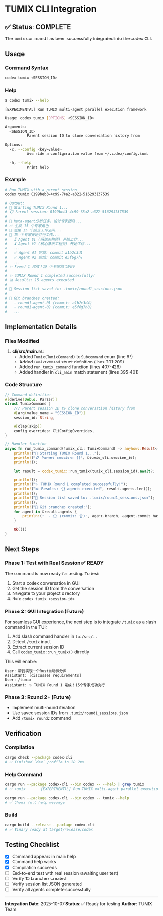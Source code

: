 # TUMIX CLI Integration

## ✅ Status: COMPLETE

The `tumix` command has been successfully integrated into the codex CLI.

## Usage

### Command Syntax

```bash
codex tumix <SESSION_ID>
```

### Help

```bash
$ codex tumix --help

[EXPERIMENTAL] Run TUMIX multi-agent parallel execution framework

Usage: codex tumix [OPTIONS] <SESSION_ID>

Arguments:
  <SESSION_ID>
          Parent session ID to clone conversation history from

Options:
  -c, --config <key=value>
          Override a configuration value from ~/.codex/config.toml

  -h, --help
          Print help
```

### Example

```bash
# Run TUMIX with a parent session
codex tumix 0199beb3-4c99-78a2-a322-516293137539

# Output:
# 🚀 Starting TUMIX Round 1...
# 📋 Parent session: 0199beb3-4c99-78a2-a322-516293137539
#
# 🧠 Meta-agent分析任务，设计专家团队...
# ✅ 生成 15 个专家角色
# 📁 创建 15 个独立工作空间...
# 🚀 15 个专家开始并行工作...
#   ⏳ Agent 01 (系统架构师) 开始工作...
#   ⏳ Agent 02 (核心算法工程师) 开始工作...
#   ...
#   ✅ Agent 01 完成: commit a1b2c3d4
#   ✅ Agent 02 完成: commit e5f6g7h8
#   ...
# ✨ Round 1 完成！15 个专家成功执行
#
# ✨ TUMIX Round 1 completed successfully!
# 📊 Results: 15 agents executed
#
# 📁 Session list saved to: .tumix/round1_sessions.json
#
# 🌳 Git branches created:
#   - round1-agent-01 (commit: a1b2c3d4)
#   - round1-agent-02 (commit: e5f6g7h8)
#   ...
```

## Implementation Details

### Files Modified

1. **cli/src/main.rs**:
   - Added `Tumix(TumixCommand)` to `Subcommand` enum (line 97)
   - Added `TumixCommand` struct definition (lines 201-209)
   - Added `run_tumix_command` function (lines 407-426)
   - Added handler in `cli_main` match statement (lines 395-401)

### Code Structure

```rust
// Command definition
#[derive(Debug, Parser)]
struct TumixCommand {
    /// Parent session ID to clone conversation history from
    #[arg(value_name = "SESSION_ID")]
    session_id: String,

    #[clap(skip)]
    config_overrides: CliConfigOverrides,
}

// Handler function
async fn run_tumix_command(tumix_cli: TumixCommand) -> anyhow::Result<()> {
    println!("🚀 Starting TUMIX Round 1...");
    println!("📋 Parent session: {}", &tumix_cli.session_id);
    println!();

    let result = codex_tumix::run_tumix(tumix_cli.session_id).await?;

    println!();
    println!("✨ TUMIX Round 1 completed successfully!");
    println!("📊 Results: {} agents executed", result.agents.len());
    println!();
    println!("📁 Session list saved to: .tumix/round1_sessions.json");
    println!();
    println!("🌳 Git branches created:");
    for agent in &result.agents {
        println!("  - {} (commit: {})", agent.branch, &agent.commit_hash[..8]);
    }

    Ok(())
}
```

## Next Steps

### Phase 1: Test with Real Session ✅ READY
The command is now ready for testing. To test:

1. Start a codex conversation in GUI
2. Get the session ID from the conversation
3. Navigate to your project directory
4. Run: `codex tumix <session-id>`

### Phase 2: GUI Integration (Future)
For seamless GUI experience, the next step is to integrate `/tumix` as a slash command in the TUI:

1. Add slash command handler in `tui/src/...`
2. Detect `/tumix` input
3. Extract current session ID
4. Call `codex_tumix::run_tumix()` directly

This will enable:
```
User: 帮我实现一个Rust自动微分库
Assistant: [discusses requirements]
User: /tumix
Assistant: ✨ TUMIX Round 1 完成！15个专家成功执行
```

### Phase 3: Round 2+ (Future)
- Implement multi-round iteration
- Use saved session IDs from `.tumix/round1_sessions.json`
- Add `/tumix round2` command

## Verification

### Compilation
```bash
cargo check --package codex-cli
# ✅ Finished `dev` profile in 28.20s
```

### Help Command
```bash
cargo run --package codex-cli --bin codex -- --help | grep tumix
# ✅ tumix       [EXPERIMENTAL] Run TUMIX multi-agent parallel execution framework

cargo run --package codex-cli --bin codex -- tumix --help
# ✅ Shows full help message
```

### Build
```bash
cargo build --release --package codex-cli
# ✅ Binary ready at target/release/codex
```

## Testing Checklist

- [x] Command appears in main help
- [x] Command help works
- [x] Compilation succeeds
- [ ] End-to-end test with real session (awaiting user test)
- [ ] Verify 15 branches created
- [ ] Verify session list JSON generated
- [ ] Verify all agents complete successfully

---

**Integration Date**: 2025-10-07
**Status**: ✅ Ready for testing
**Author**: TUMIX Team
